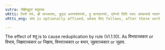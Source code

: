 ```yaml
---
sutra: भीह्रीभृहुवां श्लुवच्च
vRtti: ञिभी भये, ह्री लज्जायाम्, डुभृञ् धारणपोषणयोः, हु दानादानयोः, एतेभ्यो लिटि परतः आम्प्रत्ययो भवतन्यतरस्याम्, श्लाविव चास्मिन्कार्यं भवति ॥
vRtti_eng: आम् is optionally affixed, when लिट् follows, after these verbs भी 'to fear' ह्री 'to be ashamed', भृ 'to nourish', हु 'to sacrifice'; and when आम् is affixed, the effect is as if there were श्लु elision and the roots belonged to _Hvadi_ class.

---
```

The effect of श्लु is to cause reduplication by rule (VI.1.10). As विभयाञ्चकार or विभाय, जिह्रवाञ्चकार or जिह्राय, विभराञ्चकार or बभार, जुहवाञ्चकार or जुहाव.